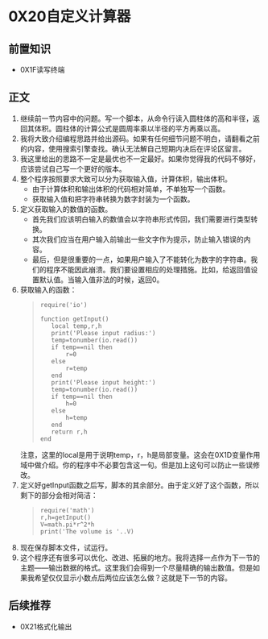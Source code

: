 # 0X20自定义计算器
## 前置知识
* 0X1F读写终端
## 正文
1. 继续前一节内容中的问题。写一个脚本，从命令行读入圆柱体的高和半径，返回其体积。圆柱体的计算公式是圆周率乘以半径的平方再乘以高。
2. 我将大致介绍编程思路并给出源码。如果有任何细节问题不明白，请翻看之前的内容，使用搜索引擎查找。确认无法解自己短期内决后在评论区留言。
3. 我这里给出的思路不一定是最优也不一定最好。如果你觉得我的代码不够好，应该尝试自己写一个更好的版本。
4. 整个程序按照要求大致可以分为获取输入值，计算体积，输出体积。
    * 由于计算体积和输出体积的代码相对简单，不单独写一个函数。
    * 获取输入值和把字符串转换为数字封装为一个函数。
5. 定义获取输入的数值的函数。
    * 首先我们应该明白输入的数值会以字符串形式传回，我们需要进行类型转换。
    * 其次我们应当在用户输入前输出一些文字作为提示，防止输入错误的内容。
    * 最后，但是很重要的一点，如果用户输入了不能转化为数字的字符串。我们的程序不能因此崩溃。我们要设置相应的处理措施。比如，给返回值设置默认值。当输入值非法的时候，返回0。
6. 获取输入的函数：
    >```
    >require('io')
    >
    >function getInput()
    >    local temp,r,h
    >    print('Please input radius:')
    >    temp=tonumber(io.read())
    >    if temp==nil then
    >        r=0
    >    else
    >        r=temp
    >    end
    >    print('Please input height:')
    >    temp=tonumber(io.read())
    >    if temp==nil then
    >        h=0
    >    else
    >        h=temp
    >    end
    >    return r,h
    >end
    >```
    注意，这里的local是用于说明temp，r，h是局部变量。这会在0X1D变量作用域中做介绍。你的程序中不必要包含这一句。但是加上这句可以防止一些误修改。
7. 定义好getInput函数之后写，脚本的其余部分。由于定义好了这个函数，所以剩下的部分会相对简洁：
    >```
    >require('math')
    >r,h=getInput()
    >V=math.pi*r^2*h
    >print('The volume is '..V)
    >```
8. 现在保存脚本文件，试运行。
9. 这个程序还有很多可以优化、改进、拓展的地方。我将选择一点作为下一节的主题——输出数据的格式。这里我们会得到一个尽量精确的输出数值。但是如果我希望仅仅显示小数点后两位应该怎么做？这就是下一节的内容。
## 后续推荐
* 0X21格式化输出